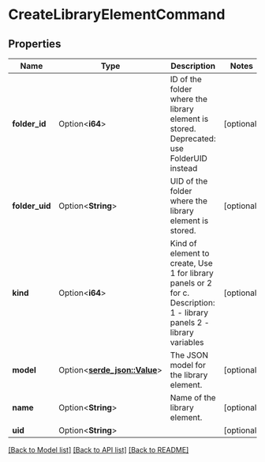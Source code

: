 # CreateLibraryElementCommand

## Properties

Name | Type | Description | Notes
------------ | ------------- | ------------- | -------------
**folder_id** | Option<**i64**> | ID of the folder where the library element is stored.  Deprecated: use FolderUID instead | [optional]
**folder_uid** | Option<**String**> | UID of the folder where the library element is stored. | [optional]
**kind** | Option<**i64**> | Kind of element to create, Use 1 for library panels or 2 for c. Description: 1 - library panels 2 - library variables | [optional]
**model** | Option<[**serde_json::Value**](.md)> | The JSON model for the library element. | [optional]
**name** | Option<**String**> | Name of the library element. | [optional]
**uid** | Option<**String**> |  | [optional]

[[Back to Model list]](../README.md#documentation-for-models) [[Back to API list]](../README.md#documentation-for-api-endpoints) [[Back to README]](../README.md)


